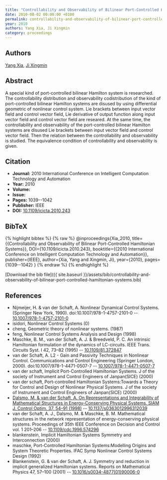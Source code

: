 ```yaml
---
title: "Controllability and Observability of Bilinear Port-Controlled Hamiltonian Systems"
date: 2010-08-02 00:00:00 +0100
permalink: controllability-and-observability-of-bilinear-port-controlled-hamiltonian-systems
year: 2010
authors: Yang Xia, Ji Xingmin
category: proceedings
---
```

 
## Authors
[Yang Xia](authors/yang-xia), [Ji Xingmin](authors/ji-xingmin)
 
## Abstract
A special kind of port-controlled bilinear Hamilton system is researched. The controllability distribution and observability codistribution of the kind of port-controlled bilinear Hamilton systems are disused by using differential geometric of nonlinear control system. Lie brackets between input vector field and control vector field, Lie derivative of output function along input vector field and control vector field are researed. At the same time, the controllability and observability of the port-controlled bilinear Hamilton systems are disused Lie brackets between input vector field and control vector field. Then the relation between the controllability and observability is studied. The equivalence condition of controllability and observability is given.
 
## Citation
- **Journal:** 2010 International Conference on Intelligent Computation Technology and Automation
- **Year:** 2010
- **Volume:** 
- **Issue:** 
- **Pages:** 1039--1042
- **Publisher:** IEEE
- **DOI:** [10.1109/icicta.2010.243](https://doi.org/10.1109/icicta.2010.243)
 
## BibTeX
{% highlight bibtex %}
{% raw %}
@inproceedings{Xia_2010,
  title={{Controllability and Observability of Bilinear Port-Controlled Hamiltonian Systems}},
  DOI={10.1109/icicta.2010.243},
  booktitle={{2010 International Conference on Intelligent Computation Technology and Automation}},
  publisher={IEEE},
  author={Xia, Yang and Xingmin, Ji},
  year={2010},
  pages={1039--1042}
}
{% endraw %}
{% endhighlight %}
 
[Download the bib file]({{ site.baseurl }}/assets/bib/controllability-and-observability-of-bilinear-port-controlled-hamiltonian-systems.bib)
 
## References
- Nijmeijer, H. & van der Schaft, A. Nonlinear Dynamical Control Systems. (Springer New York, 1990). doi:10.1007/978-1-4757-2101-0 -- [10.1007/978-1-4757-2101-0](https://doi.org/10.1007/978-1-4757-2101-0)
- isidori, Nonlinear Control Systems (0)
- cheng, Geometric theory of nonlinear systems. (1987)
- feng, Nonlinear Control Systems Analysis and Design (1998)
- Maschke, B. M., van der Schaft, A. J. & Breedveld, P. C. An intrinsic Hamiltonian formulation of the dynamics of LC-circuits. IEEE Trans. Circuits Syst. I 42, 73–82 (1995) -- [10.1109/81.372847](https://doi.org/10.1109/81.372847)
- van der Schaft, A. L2 - Gain and Passivity Techniques in Nonlinear Control. Communications and Control Engineering (Springer London, 2000). doi:10.1007/978-1-4471-0507-7 -- [10.1007/978-1-4471-0507-7](https://doi.org/10.1007/978-1-4471-0507-7)
- van der schaft, Implicit Port-Controlled Hamiltonian Systems. J of the society of Instrument and Control Engineers of Janpan(SICE) (2000)
- van der schaft, Port-controlled Hamiltonian Systems:Towards a Theory for Control and Design of Nonlinear Physical Systems. J of the society of Instrument and Control Engineers of Janpan(SICE) (2000)
- [Dalsmo, M. & van der Schaft, A. On Representations and Integrability of Mathematical Structures in Energy-Conserving Physical Systems. SIAM J. Control Optim. 37, 54–91 (1998)](on-representations-and-integrability-of-mathematical-structures-in-energy-conserving-physical-systems) -- [10.1137/s0363012996312039](https://doi.org/10.1137/s0363012996312039)
- van der Schaft, A. J., Dalsmo, M. & Maschke, B. M. Mathematical structures in the network representation of energy-conserving physical systems. Proceedings of 35th IEEE Conference on Decision and Control vol. 1 201–206 -- [10.1109/cdc.1996.574296](https://doi.org/10.1109/cdc.1996.574296)
- blankenstein, Implicit Hamiltonian Systems Symmetry and Interconnection (2000)
- maschke, Port-Controlled Hamiltonian Systems:Modelling Origins and System Theoretic Properties. IFAC Symp Nonlinear Control Systems Design (1992)
- Blankenstein, G. & van der Schaft, A. J. Symmetry and reduction in implicit generalized Hamiltonian systems. Reports on Mathematical Physics 47, 57–100 (2001) -- [10.1016/s0034-4877(01)90006-0](https://doi.org/10.1016/s0034-4877(01)90006-0)

